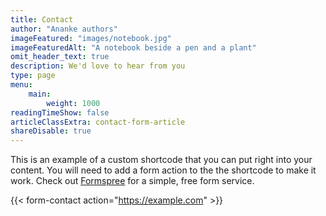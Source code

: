 ```yaml
---
title: Contact
author: "Ananke authors"
imageFeatured: "images/notebook.jpg"
imageFeaturedAlt: "A notebook beside a pen and a plant"
omit_header_text: true
description: We'd love to hear from you
type: page
menu:
    main:
        weight: 1000
readingTimeShow: false
articleClassExtra: contact-form-article
shareDisable: true
---
```


This is an example of a custom shortcode that you can put right into your content. You will need to add a form action to the the shortcode to make it work. Check out [Formspree](https://formspree.io/) for a simple, free form service.

{{< form-contact action="https://example.com" >}}
